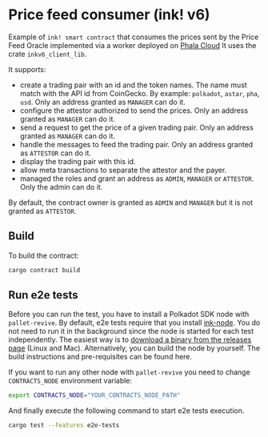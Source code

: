 # Price feed consumer (ink! v6)

Example of `ink! smart contract` that consumes the prices sent by the Price Feed Oracle implemented via a worker deployed on [Phala Cloud](https://cloud.phala.network/)
It uses the crate `inkv6_client_lib`.

It supports:
 - create a trading pair with an id and the token names. The name must match with the API id from CoinGecko. By example: `polkadot`, `astar`, `pha`, `usd`. Only an address granted as `MANAGER` can do it.
 - configure the attestor authorized to send the prices. Only an address granted as `MANAGER` can do it.
 - send a request to get the price of a given trading pair. Only an address granted as `MANAGER` can do it.
 - handle the messages to feed the trading pair. Only an address granted as `ATTESTOR` can do it.
 - display the trading pair with this id.
 - allow meta transactions to separate the attestor and the payer.
 - managed the roles and grant an address as `ADMIN`, `MANAGER` or `ATTESTOR`. Only the admin can do it.

By default, the contract owner is granted as `ADMIN` and `MANAGER` but it is not granted as `ATTESTOR`.

## Build

To build the contract:

```bash
cargo contract build
```

## Run e2e tests

Before you can run the test, you have to install a Polkadot SDK node with `pallet-revive`.
By default, e2e tests require that you install [ink-node](https://github.com/use-ink/ink-node).
You do not need to run it in the background since the node is started for each test independently.
The easiest way is to [download a binary from the releases page](https://github.com/use-ink/ink-node/releases) (Linux and Mac).
Alternatively, you can build the node by yourself. The build instructions and pre-requisites can be found here.

If you want to run any other node with `pallet-revive` you need to change `CONTRACTS_NODE` environment variable:
```bash
export CONTRACTS_NODE="YOUR_CONTRACTS_NODE_PATH"
```

And finally execute the following command to start e2e tests execution.
```bash
cargo test --features e2e-tests
```
